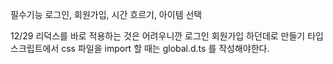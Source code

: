 필수기능
로그인, 회원가입, 시간 흐르기, 아이템 선택

12/29
리덕스를 바로 적용하는 것은 어려우니깐 로그인 회원가입 하던데로 만들기
타입스크립트에서 css 파일을 import 할 때는 global.d.ts 를 작성해야한다.
